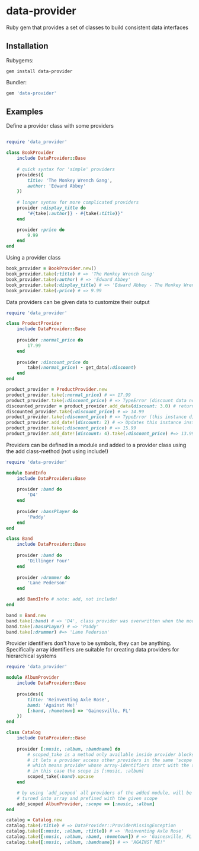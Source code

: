 # data-provider
Ruby gem that provides a set of classes to build consistent data interfaces

## Installation

Rubygems:
```
gem install data-provider
```

Bundler:
```ruby
gem 'data-provider'
```

## Examples

Define a provider class with some providers
```ruby

require 'data_provider'

class BookProvider
	include DataProvider::Base
	
	# quick syntax for 'simple' providers
	provides({
		title: 'The Monkey Wrench Gang',
		author: 'Edward Abbey'
	})
	
	# longer syntax for more complicated providers
	provider :display_title do
		"#{take(:author)} - #{take(:title)}"
	end

	provider :price do
		9.99
	end
end
```

Using a provider class
```ruby
book_provider = BookProvider.new()
book_provider.take(:title) # => 'The Monkey Wrench Gang'
book_provider.take(:author) # => 'Edward Abbey'
book_provider.take(:display_title) # => 'Edward Abbey - The Monkey Wrench Gang'
book_provider.take(:price) # => 9.99
```

Data providers can be given data to customize their output
```ruby
require 'data_provider'

class ProductProvider
	include DataProvider::Base
	
	provider :normal_price do
		17.99
	end
	
	provider :discount_price do
		take(:normal_price) - get_data(:discount)
	end
end

product_provider = ProductProvider.new
product_provider.take(:normal_price) # => 17.99
product_provider.take(:discount_price) # => TypeError (discount data not given,): nil can't be coerced into Float
discounted_provider = product_provider.add_data(discount: 3.0) # returns a new instance of the same provider class
discounted_provider.take(:discount_price) # => 14.99
product_provider.take(:discount_price) # => TypeError (this instance didn't get the new data)
product_provider.add_date!(discount: 2) # => Updates this instance instead of creating a new one
product_provider.take(:discount_price) # => 15.99
product_provider.add_date!(discount: 4).take(:discount_price) #=> 13.99
```

Providers can be defined in a module and added to a provider class using the add class-method (not using include!)
```ruby
require 'data-provider'

module BandInfo
	include DataProvider::Base
	
	provider :band do
		'D4'
	end
	
	provider :bassPlayer do
		'Paddy'
	end
end

class Band
	include DataProvider::Base
	
	provider :band do
		'Dillinger Four'
	end
	
	provider :drummer do
		'Lane Pederson'
	end

	add BandInfo # note: add, not include!
end

band = Band.new
band.take(:band) # => 'D4', class provider was overwritten when the module got added
band.take(:bassPlayer) # => 'Paddy'
band.take(:drummer) #=> 'Lane Pederson'
```

Provider identifiers don't have to be symbols, they can be anything. Specifically array identifiers are suitable for creating data providers for hierarchical systems
```ruby
require 'data_provider'

module AlbumProvider
	include DataProvider::Base
	
	provides({
		title: 'Reinventing Axle Rose',
		band: 'Against Me!'
		[:band, :hometown] => 'Gainesville, FL'
	})
end

class Catalog
	include DataProvider::Base
	
	provider [:music, :album, :bandname] do
		# scoped_take is a method only available inside provider blocks,
		# it lets a provider access other providers in the same 'scope',
		# which means provider whose array-identifiers start with the same values,
		# in this case the scope is [:music, :album]
		scoped_take(:band).upcase
	end

	# by using `add_scoped` all providers of the added module, will be
	# turned into array and prefixed with the given scope
	add_scoped AlbumProvider, :scope => [:music, :album]
end

catalog = Catalog.new
catalog.take(:title) # => DataProvider::ProviderMissingException
catalog.take([:music, :album, :title]) # => 'Reinventing Axle Rose'
catalog.take([:music, :album, :band, :hometown]) # => 'Gainesville, FL'
catalog.take([:music, :album, :bandname]) # => 'AGAINST ME!"
```



	